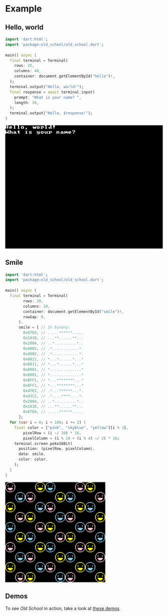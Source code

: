 # Example

## Hello, world

```dart
import 'dart:html';
import 'package:old_school/old_school.dart';

main() async {
  final terminal = Terminal(
    rows: 25,
    columns: 40,
    container: document.getElementById("hello")!,
  );
  terminal.output("Hello, world!");
  final response = await terminal.input(
    prompt: "What is your name? ",
    length: 20,
  );
  terminal.output("Hello, $response!");
}
```

![A terminal running hello, world!](pics/hello.gif)

## Smile

```dart
import 'dart:html';
import 'package:old_school/old_school.dart';

main() async {
  final terminal = Terminal(
        rows: 20,
        columns: 20,
        container: document.getElementById("smile")!,
        rowGap: 0,
      ),
      smile = [ // In binary:
        0x07E0, // .....******.....
        0x1818, // ...**......**...
        0x2004, // ..*..........*..
        0x4002, // .*............*.
        0x4002, // .*............*.
        0x8811, // *...*......*...*
        0x8811, // *...*......*...*
        0x8001, // *..............*
        0x8001, // *..............*
        0x8FF1, // *...********...*
        0x8FF1, // *...********...*
        0x47E2, // .*...******...*.
        0x43C2, // .*....****....*.
        0x2004, // ..*..........*..
        0x1818, // ...**......**...
        0x07E0, // .....******.....
      ];
  for (var i = 0; i < 100; i += 2) {
    final color = ["pink", "skyblue", "yellow"][i % 3],
        pixelRow = (i ~/ 10) * 16,
        pixelColumn = (i % 10 + (i % 4) ~/ 2) * 16;
    terminal.screen.poke16Bit(
      position: (pixelRow, pixelColumn),
      data: smile,
      color: color,
    );
  }
}
```

![A bunch of smiling faces.](pics/smile.png)

## Demos

To see *Old School* in action, take a look at [these demos](https://ram6ler.github.io/old_school_demos/index.html).
